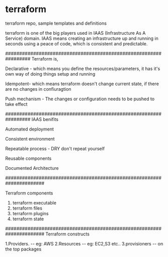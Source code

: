 # terraform
terraform repo, sample templates and definitions

terraform is one of the big players used in IAAS (Infrastructure As A Service) domain. IAAS means creating an infrastructure  up and running in seconds using a peace of code, which is consistent and predictable. 


#################################################################
Terraform is,

Declarative - which means you define the resources/parameters, it has it's own way of doing things setup and running

Idempotent- which means terraform doesn't change current state, if there are no changes in confiuragtion

Push mechanism - The changes or configuration needs to be pushed to take effect

#################################################################
IAAS benifits

Automated deployment

Consistent environment 

Repeatable process - DRY don't repeat yourself

Reusable components

Documented Architecture

######################################################################

Terraform components
1. terraform executable
2. terraform files
3. terraform plugins
4. terraform state

######################################################################
Terraform constructs

1.Providers.  -- eg: AWS
2.Resources  -- eg: EC2,S3 etc..
3.provisioners -- on the top packages




